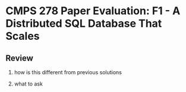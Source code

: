 # CMPS 278 Paper Evaluation: F1 - A Distributed SQL Database That Scales

## Review
1. how is this different from previous solutions

2. what to ask
